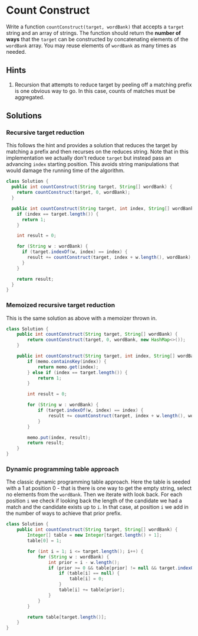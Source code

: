 # Count Construct

Write a function `countConstruct(target, wordBank)` that accepts a `target`
string and an array of strings. The function should return the
**number of ways** that the `target` can be constructed by concatenating
elements of the `wordBank` array. You may reuse elements of `wordBank` as
many times as needed.

## Hints

1. Recursion that attempts to reduce target by peeling off a matching prefix is
   one obvious way to go. In this case, counts of matches must be aggregated.

## Solutions

### Recursive target reduction

This follows the hint and provides a solution that reduces the target by
matching a prefix and then recurses on the reduces string. Note that in this
implementation we actually don't reduce `target` but instead pass an advancing
`index` starting position. This avoids string manipulations that would damage
the running time of the algorithm.

```java
class Solution {
  public int countConstruct(String target, String[] wordBank) {
    return countConstruct(target, 0, wordBank);
  }

  public int countConstruct(String target, int index, String[] wordBank) {
    if (index == target.length()) {
      return 1;
    }

    int result = 0;

    for (String w : wordBank) {
      if (target.indexOf(w, index) == index) {
        result += countConstruct(target, index + w.length(), wordBank);
      }
    }

    return result;
  }
}
```

### Memoized recursive target reduction

This is the same solution as above with a memoizer thrown in.

```java
class Solution {
    public int countConstruct(String target, String[] wordBank) {
        return countConstruct(target, 0, wordBank, new HashMap<>());
    }

    public int countConstruct(String target, int index, String[] wordBank, Map<Integer, Integer> memo) {
        if (memo.containsKey(index)) {
            return memo.get(index);
        } else if (index == target.length()) {
            return 1;
        }

        int result = 0;

        for (String w : wordBank) {
            if (target.indexOf(w, index) == index) {
                result += countConstruct(target, index + w.length(), wordBank, memo);
            }
        }

        memo.put(index, result);
        return result;
    }
}
```

### Dynamic programming table approach

The classic dynamic programming table approach. Here the table is seeded with
a 1 at position 0 - that is there is one way to get the empty string, select
no elements from the `wordBank`. Then we iterate with look back. For each
position `i` we check if looking back the length of the candidate we had a
match and the candidate exists up to `i`. In that case, at position `i` we add
in the number of ways to achieve that prior prefix.

```java
class Solution {
    public int countConstruct(String target, String[] wordBank) {
        Integer[] table = new Integer[target.length() + 1];
        table[0] = 1;

        for (int i = 1; i <= target.length(); i++) {
            for (String w : wordBank) {
                int prior = i - w.length();
                if (prior >= 0 && table[prior] != null && target.indexOf(w, prior) == prior) {
                    if (table[i] == null) {
                        table[i] = 0;
                    }
                    table[i] += table[prior];
                }
            }
        }

        return table[target.length()];
    }
}
```
